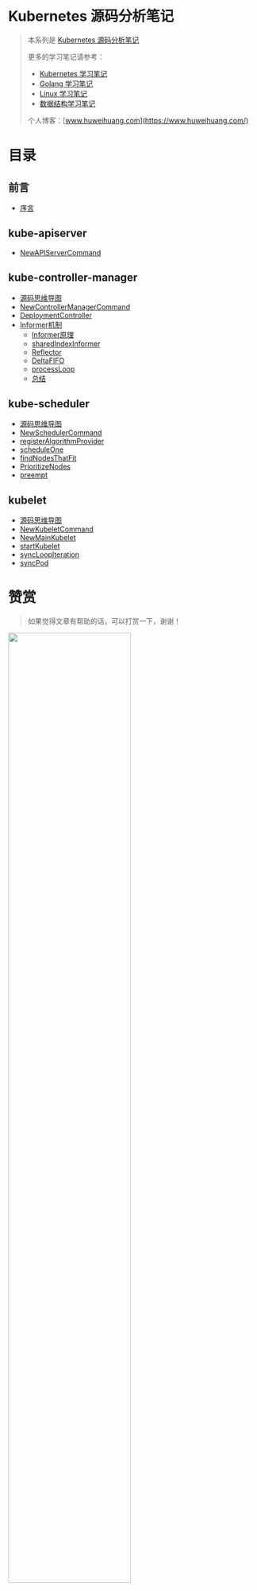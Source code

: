 # Kubernetes 源码分析笔记

> 本系列是 [Kubernetes 源码分析笔记](https://www.huweihuang.com/k8s-source-code-analysis/)
> 
> 更多的学习笔记请参考：
> - [Kubernetes 学习笔记](https://www.huweihuang.com/kubernetes-notes/)
> - [Golang 学习笔记](https://www.huweihuang.com/golang-notes/)
> - [Linux 学习笔记](https://www.huweihuang.com/linux-notes/)
> - [数据结构学习笔记](https://www.huweihuang.com/data-structure-notes/)
>
> 个人博客：[www.huweihuang.com](https://www.huweihuang.com/)


# 目录

## 前言

* [序言](README.md)

## kube-apiserver

* [NewAPIServerCommand](kube-apiserver/NewAPIServerCommand.md)


## kube-controller-manager

* [源码思维导图](kube-controller-manager/controller-manager-xmind.md)
* [NewControllerManagerCommand](kube-controller-manager/NewControllerManagerCommand.md)
* [DeploymentController](kube-controller-manager/deployment-controller.md)
* [Informer机制]()
    * [Informer原理](kube-controller-manager/list-watch/informer.md)
    * [sharedIndexInformer](kube-controller-manager/list-watch/sharedIndexInformer.md)
    * [Reflector](kube-controller-manager/list-watch/reflector.md)    
    * [DeltaFIFO](kube-controller-manager/list-watch/DeltaFIFO.md)
    * [processLoop](kube-controller-manager/list-watch/processLoop.md)
    * [总结](kube-controller-manager/list-watch/summary.md)

## kube-scheduler

* [源码思维导图](kube-scheduler/scheduler-xmind.md)
 * [NewSchedulerCommand](kube-scheduler/NewSchedulerCommand.md)
 * [registerAlgorithmProvider](kube-scheduler/registerAlgorithmProvider.md)
 * [scheduleOne](kube-scheduler/scheduleOne.md)
 * [findNodesThatFit](kube-scheduler/findNodesThatFit.md)
 * [PrioritizeNodes](kube-scheduler/PrioritizeNodes.md)
 * [preempt](kube-scheduler/preempt.md)

## kubelet

* [源码思维导图](kubelet/kubelet-xmind.md)
* [NewKubeletCommand](kubelet/NewKubeletCommand.md)
* [NewMainKubelet](kubelet/NewMainKubelet.md)
* [startKubelet](kubelet/startKubelet.md)
* [syncLoopIteration](kubelet/syncLoopIteration.md)
* [syncPod](kubelet/syncPod.md)
  
# 赞赏

> 如果觉得文章有帮助的话，可以打赏一下，谢谢！

<img src="https://res.cloudinary.com/dqxtn0ick/image/upload/v1551599963/blog/donate.jpg" width="70%"/>
